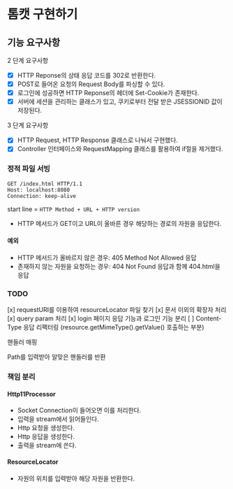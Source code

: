 # 톰캣 구현하기

## 기능 요구사항

2 단계 요구사항

- [x] HTTP Reponse의 상태 응답 코드를 302로 반환한다.
- [x] POST로 들어온 요청의 Request Body를 파싱할 수 있다.
- [x] 로그인에 성공하면 HTTP Reponse의 헤더에 Set-Cookie가 존재한다.
- [x] 서버에 세션을 관리하는 클래스가 있고, 쿠키로부터 전달 받은 JSESSIONID 값이 저장된다.

3 단계 요구사항

- [x] HTTP Request, HTTP Response 클래스로 나눠서 구현했다.
- [x] Controller 인터페이스와 RequestMapping 클래스를 활용하여 if절을 제거했다.

### 정적 파일 서빙

```http request
GET /index.html HTTP/1.1
Host: localhost:8080
Connection: keep-alive

```

start line = `HTTP Method + URL + HTTP version`

* HTTP 메서드가 GET이고 URL이 올바른 경우 해당하는 경로의 자원을 응답한다.


#### 예외

* HTTP 메서드가 올바르지 않은 경우: 405 Method Not Allowed 응답
* 존재하지 않는 자원을 요청하는 경우: 404 Not Found 응답과 함께 404.html을 응답


### TODO

[x] requestURI를 이용하여 resourceLocator 파일 찾기
[x] 문서 이외의 확장자 처리
[x] query param 처리
[x] login 페이지 응답 기능과 로그인 기능 분리
[ ] Content-Type 응답 리팩터링 (resource.getMimeType().getValue() 호출하는 부분)

핸들러 매핑

Path를 입력받아 알맞은 핸들러를 반환


### 책임 분리

#### Http11Processor

* Socket Connection이 들어오면 이를 처리한다.
* 입력을 stream에서 읽어들인다.
* Http 요청을 생성한다.
* Http 응답을 생성한다.
* 출력을 stream에 쓴다.

#### ResourceLocator

* 자원의 위치를 입력받아 해당 자원을 반환한다.
